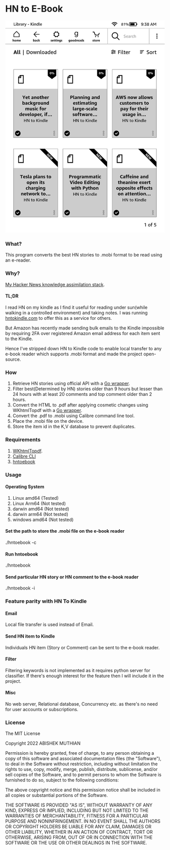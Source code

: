 # HN to E-Book

![Shows screenshot of HN stories on Kindle](screenshot/hntoebook_light_3_thumbnail.gif)

### What?
This program converts the best HN stories to .mobi format to be read using an e-reader.

### Why?
[My Hacker News knowledge assimilation stack](https://abishekmuthian.com/my-hacker-news-knowledge-assimilation-stack/).

#### TL;DR
I read HN on my kindle as I find it useful for reading under sun(while walking in a controlled environment) and taking notes. I was running [hntokindle.com](https://web.archive.org/web/20220216140431/https://hntokindle.com/) to offer this as a service for others.

But Amazon has recently made sending bulk emails to the Kindle impossible by requiring 2FA over registered Amazon email address for each item sent to the Kindle.

Hence I've stripped down HN to Kindle code to enable local transfer to any e-book reader which supports .mobi format and made the project open-source.

### How
1. Retrieve HN stories using official API with a [Go wrapper](https://github.com/hoenn/go-hn/).
2. Filter best(Determined by HN) stories older than 9 hours but lesser than 24 hours with at least 20 comments and top comment older than 2 hours.
3. Convert the HTML to .pdf after applying cosmetic changes using WKhtmlTopdf with a [Go wrapper](https://github.com/SebastiaanKlippert/go-wkhtmltopdf).
4. Convert the .pdf to .mobi using Calibre command line tool.
5. Place the .mobi file on the device.
6. Store the item id in the K,V database to prevent duplicates.

### Requirements
1. [WKhtmlTopdf](https://wkhtmltopdf.org/downloads.html).
2. [Calibre CLI](https://calibre-ebook.com/download)
3. [hntoebook](https://github.com/abishekmuthian/hntoebook/releases)

### Usage

#### Operating System
1. Linux amd64 (Tested)
2. Linux Arm64 (Not tested)
3. darwin amd64 (Not tested)
4. darwin arm64 (Not tested)
5. windows amd64 (Not tested)

#### Set the path to store the .mobi file on the e-book reader
./hntoebook -c 

#### Run hntoebook
./hntoebook

#### Send particular HN story or HN comment to the e-book reader
./hntoebook -i

### Feature parity with HN To Kindle
#### Email
Local file transfer is used instead of Email.

#### Send HN item to Kindle
Individuals HN item (Story or Comment) can be sent to the e-book reader.

#### Filter
Filtering keywords is not implemented as it requires python server for classifier. If there's enough interest for the feature then I will include it in the project.

#### Misc
No web server, Relational database, Concurrency etc. as there's no need for user accounts or subscriptions.

### License

The MIT License


Copyright 2022 ABISHEK MUTHIAN

Permission is hereby granted, free of charge, to any person obtaining a copy of this software and associated documentation files (the "Software"), to deal in the Software without restriction, including without limitation the rights to use, copy, modify, merge, publish, distribute, sublicense, and/or sell copies of the Software, and to permit persons to whom the Software is furnished to do so, subject to the following conditions:

The above copyright notice and this permission notice shall be included in all copies or substantial portions of the Software.

THE SOFTWARE IS PROVIDED "AS IS", WITHOUT WARRANTY OF ANY KIND, EXPRESS OR IMPLIED, INCLUDING BUT NOT LIMITED TO THE WARRANTIES OF MERCHANTABILITY, FITNESS FOR A PARTICULAR PURPOSE AND NONINFRINGEMENT. IN NO EVENT SHALL THE AUTHORS OR COPYRIGHT HOLDERS BE LIABLE FOR ANY CLAIM, DAMAGES OR OTHER LIABILITY, WHETHER IN AN ACTION OF CONTRACT, TORT OR OTHERWISE, ARISING FROM, OUT OF OR IN CONNECTION WITH THE SOFTWARE OR THE USE OR OTHER DEALINGS IN THE SOFTWARE.
